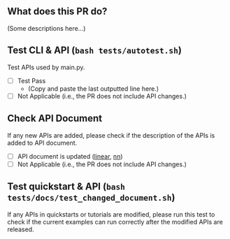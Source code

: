 ## What does this PR do?

(Some descriptions here...)

## Test CLI & API (`bash tests/autotest.sh`)
Test APIs used by main.py.
- [ ] Test Pass
  - (Copy and paste the last outputted line here.)
- [ ] Not Applicable (i.e., the PR does not include API changes.)

## Check API Document
If any new APIs are added, please check if the description of the APIs is added to API document. 
- [ ] API document is updated ([linear](https://www.csie.ntu.edu.tw/~cjlin/libmultilabel/api/linear.html), [nn](https://www.csie.ntu.edu.tw/~cjlin/libmultilabel/api/nn.html))
- [ ] Not Applicable (i.e., the PR does not include API changes.)

## Test quickstart & API (`bash tests/docs/test_changed_document.sh`)
If any APIs in quickstarts or tutorials are modified, please run this test to check if the current examples can run correctly after the modified APIs are released.